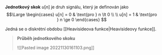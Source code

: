 **Jednotkový skok** $u[n]$ je druh signálu, který je definován jako
$$\Large
\begin{cases}
	u[n] = 0 & \text{pro } n \lt 0 \\
\\
	u[n] = 1 & \text{pro } n \ge 0
\end{cases}
$$

Jedná se o diskrétní obdobu [[Heavisideova funkce|Heavisideovy funkce]].

>**Průběh jednotkového skoku**
>
>![[Pasted image 20221130161103.png]]